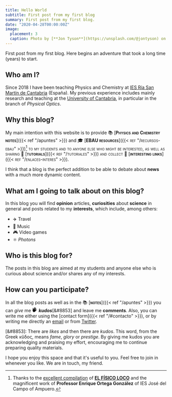 ```yaml
---
title: Hello World
subtitle: First post from my first blog
summary: First post from my first blog.
date: "2020-04-28T00:00:00Z"
image:
  placement: 3
  caption: Photo by [**Jon Tyson**](https://unsplash.com/@jontyson) on [Unsplash](https://unsplash.com)
---
```


First post from my first blog. Here begins an adventure that took a long time (years) to start.

## Who am I?

Since 2018 I have been teaching Physics and Chemistry at [IES Ría San Martín de Cantabria](http://portaleducativo.educantabria.es/web/iesriasanmartin) (España). My previous experience includes mainly research and teaching at the [University of Cantabria](https://web.unican.es/en/Pages/default.aspx), in particular in the branch of _Physical Optics_.


## Why this blog?

My main intention with this website is to provide 📚 [<span style="font-variant:small-caps;">**Physics and Chemistry notes**</span>]({{< ref "/apuntes" >}}) and 🎓 [<span style="font-variant: small-caps;">**EBAU resources**</en>]({{< ref "/recursos-ebau" >}})[^1] to my students and to anyone else who might be interested, as well as sharing 👐 [<en style="font-variant: small-caps;">**tutorials**</english>]({{< ref "/tutoriales" >}}) and collect 🔗 [<english style="font-variant:small-caps;">**interesting links**</english>]({{< ref "/enlaces-interes" >}}).
	
[^1]: Thanks to the [excellent compilation](http://elfisicoloco.blogspot.com/p/pau-cantabria-new.html) of [**EL FÍSICO LOCO**](http://elfisicoloco.blogspot.com) and the magnificent work of **Professor Enrique Ortega González** of IES José del Campo of Ampuero.

I think that a blog is the perfect addition to be able to debate about **news** with a much more dynamic content.

## What am I going to talk about on this blog?
In this blog you will find **opinion** articles, **curiosities** about **science** in general and posts related to my **interests**, which include, among others:

- ✈️ Travel
- 🎸 Music
- 🎮 Video games
- ⚛️ _Photons_

## Who is this blog for?

The posts in this blog are aimed at my students and anyone else who is curious about science and/or shares any of my interests.

## How can you participate?

In all the blog posts as well as in the 📚 [<span style="font-variant:small-caps;">**notes**</span>]({{< ref "/apuntes" >}}) you can *give* me <svg xmlns="http://www.w3.org/2000/svg" width="1rem" height="1rem" viewBox="0 0 60 60">
		       <g class="flat">
		         <path d="M37.1910045 6.68944619C37.7313574 6.14566353 38.4431784 5.8737722 39.155207 5.8737722 39.967916 5.8737722 40.7808327 6.22800418 41.3380002 6.93667712 42.2214969 8.06039707 42.0666359 9.69111808 41.0600392 10.7042842L39.777765 11.9949843C39.5801407 12.1276907 39.3877061 12.2695925 39.2075193 12.430303 39.0619998 11.5985371 38.7167801 10.7954023 38.1668781 10.0961338 37.4907623 9.23636364 36.588375 8.62424242 35.5772114 8.31410658L37.1910045 6.68944619zM28.5289586 3.66394984C29.0691039 3.12016719 29.7811325 2.84827586 30.4931611 2.84827586 31.3060777 2.84848485 32.1187868 3.20271682 32.6759543 3.91138976 33.559451 5.03510972 33.40459 6.66562173 32.3979933 7.67878788L17.6760235 22.3467085 17.6276554 20.6499478C17.6149925 19.014629 16.8595779 17.554441 15.6854573 16.5945664L28.5289586 3.66394984zM.624996757 36.9889537C.491717597 36.554099.508245877 35.7327064.906400646 35.2666667L3.45579518 32.2829676C3.45662553 32.2819923 4.33763118 25.8376176 6.09881213 12.9498433 6.09881213 11.4271682 7.33624726 10.1814002 8.84873717 10.1814002 10.3612271 10.1814002 11.5988698 11.4271682 11.5988698 12.9498433L11.6704878 15.4649948C9.18191673 15.8089864 7.24428555 17.9170324 7.14921001 20.492581L4.62804751 38.9475444 3.8946373 39.8060606C3.04504924 39.4926018 2.3776139 39.1458968 1.89233128 38.7659456 1.16440735 38.1960189.758275917 37.4238085.624996757 36.9889537z"></path>
		         <path d="M49.6070811,36.8942529 L42.4182909,44.1316614 C36.2784454,50.3128527 29.8604313,55.2743992 24.2225349,56.5113898 C24.0512744,56.5492163 23.8901857,56.6217346 23.7511014,56.7293626 L20.5013032,59.2417973 C20.2908084,59.4045977 20.1673015,59.6181154 19.5026647,59.6181154 C18.8380279,59.6181154 13.0160695,55.8303982 10.3595306,53.2846814 C7.96626306,50.9912532 3.77432047,43.9549368 4.44453927,43.0079415 L6.99372621,40.0244514 C6.99469496,40.0233368 7.87570061,33.578962 9.63674317,20.6913271 C9.63674317,19.168652 10.8743859,17.922675 12.3868758,17.922675 C13.8993657,17.922675 15.1368008,19.168652 15.1368008,20.6913271 L15.2667512,25.2522466 C15.2883404,26.0100313 15.907577,26.5034483 16.5519317,26.5034483 C16.8662207,26.5034483 17.1867374,26.3857889 17.4464306,26.1245559 L32.0670972,11.4054336 C32.6074501,10.861442 33.3190635,10.5897597 34.0312997,10.5897597 C34.8440088,10.5897597 35.6569254,10.9439916 36.214093,11.6526646 C37.0975897,12.7763845 36.942521,14.4071055 35.9359243,15.4202717 L25.8641449,25.5598746 C25.3412294,26.0865204 25.3412294,26.9398119 25.8641449,27.4660397 C26.1288202,27.7324974 26.4757006,27.8658307 26.822581,27.8658307 C27.1694614,27.8658307 27.5165494,27.7324974 27.7810172,27.4660397 L40.7291431,14.43093 C41.2692884,13.8869383 41.9811094,13.615256 42.6933456,13.615256 C43.5060547,13.615465 44.3189713,13.969697 44.8761389,14.6783699 C45.7596356,15.8018809 45.6045669,17.4326019 44.5979702,18.445768 L31.7106677,31.4198537 C31.1806943,31.953605 31.1806943,32.8183908 31.7106677,33.3521421 C31.9718141,33.615047 32.31392,33.7464995 32.656441,33.7464995 C32.9985469,33.7464995 33.3408603,33.615047 33.6020067,33.3521421 L43.7346096,23.1515152 C44.2749625,22.6075235 44.9867835,22.3358412 45.6988121,22.3358412 C46.5115212,22.3358412 47.3244378,22.6900731 47.8816054,23.3989551 C48.7651021,24.522466 48.6100334,26.153187 47.6034367,27.1663532 L37.5667397,37.2708464 C37.0245185,37.8165099 37.0245185,38.7017764 37.5667397,39.2474399 C37.8334909,39.5161964 38.161896,39.6422153 38.4900934,39.6422153 C38.8184984,39.6422153 39.1469035,39.5161964 39.3972552,39.2639498 L45.6195133,32.999791 C46.1802099,32.4353187 46.93085,32.1368861 47.678999,32.1368861 C48.2741552,32.1368861 48.8676508,32.3258098 49.361919,32.7197492 C50.682182,33.7717868 50.7639719,35.7297806 49.6070811,36.8942529 Z"></path>
		       </g>
		     </svg> ***kudos***[&#8853] and leave me **comments**. Also, you can write me either using the [contact form]({{< ref "/#contacto" >}}), or by writing me directly an [email](mailto:rodri.alcaraz@gmail.com) or from [Twitter](https://twitter.com/alcarazr).				 		 			  

[&#8853]: There are *likes* and then there are *kudos*. This word, from the Greek κῦδος, means *fame*, *glory* or *prestige*. By giving me kudos you are acknowledging and praising my effort, encouraging me to continue preparing quality materials.

I hope you enjoy this space and that it's useful to you. Feel free to join in whenever you like. We are in touch, my friend.